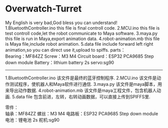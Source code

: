 # Overwatch-Turret
My English is very bad,God bless you can understand!
1.BluetoothController.ino 
  this file is final controll code.
2.MCU.ino
  this file is test controll code,let the robot communicate to Maya software.
3.maya.py
  this file is run in Maya,export animation data.
4.robot-animation.mb
  this file is Maya file,include robot animation.
5.data file
  include forward left right animation,so you can direct use it,upload to spiffs.
parts：  
  Bearing：MF84ZZ
  Screw：M3 M4
  Circuit board：ESP32 PCA9685 Step down module
  Battery：lithium battery 2s 
  servo:sg90

--------------------------------------------------------------------------
1.BluetoothController.ino 
  该文件是最终的蓝牙控制程序.
2.MCU.ino
  该文件是动作测试程序，使机器人和Maya软件进行通信.
3.maya.py
  该文件是maya脚本，用来导出动作数据.
4.robot-animation.mb
  该文件是maya工程文件，包含机器人动画.
5.data file
  包含前进，左转，右转动画数据，可以直接上传到SPIFFS里.
  
零件：  
  轴承：MF84ZZ
  螺丝：M3 M4
  电路板：ESP32 PCA9685 Step down module
  电池：锂电池 2s 
  舵机:sg90

